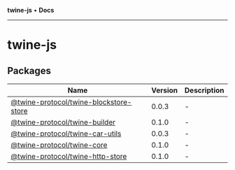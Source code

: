 **twine-js** • **Docs**

***

# twine-js

## Packages

| Name | Version | Description |
| ------ | ------ | ------ |
| [@twine-protocol/twine-blockstore-store](@twine-protocol/twine-blockstore-store/README.md) | 0.0.3 | - |
| [@twine-protocol/twine-builder](@twine-protocol/twine-builder/README.md) | 0.1.0 | - |
| [@twine-protocol/twine-car-utils](@twine-protocol/twine-car-utils/README.md) | 0.0.3 | - |
| [@twine-protocol/twine-core](@twine-protocol/twine-core/README.md) | 0.1.0 | - |
| [@twine-protocol/twine-http-store](@twine-protocol/twine-http-store/README.md) | 0.1.0 | - |
